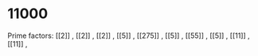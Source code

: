 # 11000

Prime factors: [[2]] , [[2]] , [[2]] , [[5]] , [[275]] , [[5]] , [[55]] , [[5]] , [[11]] , [[11]] , 